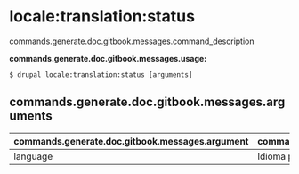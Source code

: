 # locale:translation:status
commands.generate.doc.gitbook.messages.command_description

**commands.generate.doc.gitbook.messages.usage:**
```
$ drupal locale:translation:status [arguments] 
```

## commands.generate.doc.gitbook.messages.arguments
commands.generate.doc.gitbook.messages.argument | commands.generate.doc.gitbook.messages.details
---------|-------------
language | Idioma por ejemplo es o Español
